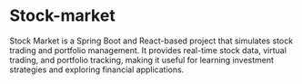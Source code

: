 # Stock-market
Stock Market is a Spring Boot and React-based project that simulates stock trading and portfolio management. It provides real-time stock data, virtual trading, and portfolio tracking, making it useful for learning investment strategies and exploring financial applications.
